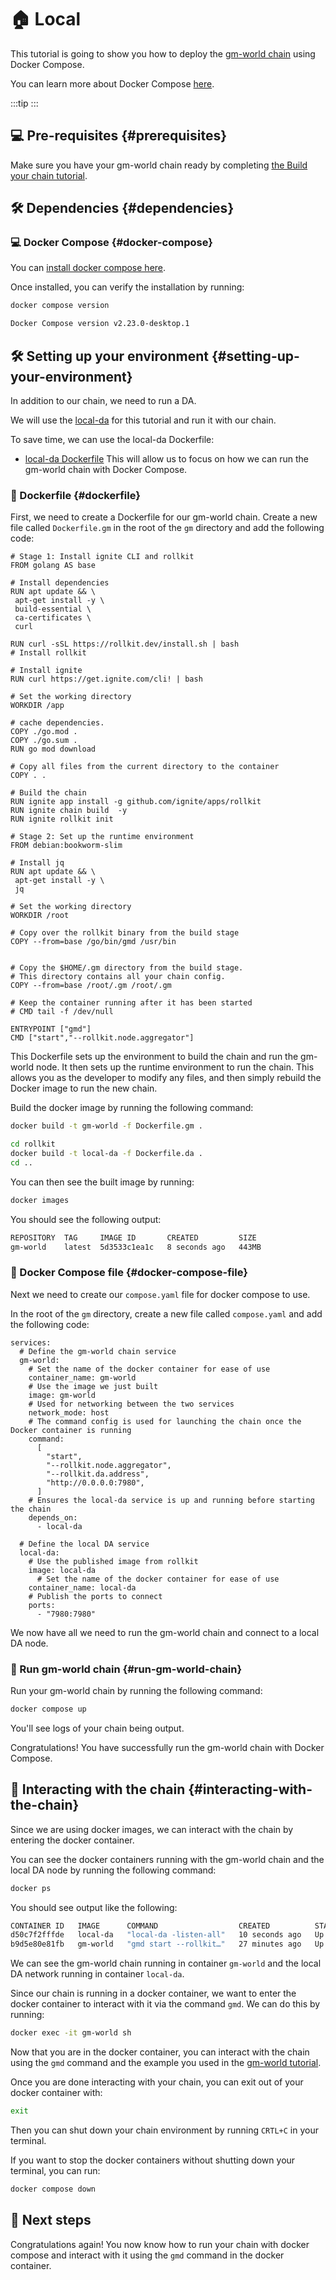# 🏠 Local

This tutorial is going to show you how to deploy the [gm-world chain](/guides/gm-world.md) using Docker Compose.

You can learn more about Docker Compose [here](https://docs.docker.com/compose/).

<!-- markdownlint-disable MD033 -->
<script setup>
import Callout from '../../.vitepress/components/callout.vue'
import constants from '../../.vitepress/constants/constants.js'
</script>

:::tip
<Callout />
:::
<!-- markdownlint-enable MD033 -->

## 💻 Pre-requisites {#prerequisites}

Make sure you have your gm-world chain ready by completing [the Build your chain tutorial](/guides/gm-world.md).

## 🛠️ Dependencies {#dependencies}

### 💻 Docker Compose {#docker-compose}

You can [install docker compose here](https://docs.docker.com/compose/install/).

Once installed, you can verify the installation by running:

```bash
docker compose version
```

```bash
Docker Compose version v2.23.0-desktop.1
```

## 🛠️ Setting up your environment {#setting-up-your-environment}

In addition to our chain, we need to run a DA.

We will use the [local-da](https://github.com/rollkit/local-da) for this tutorial and run it with our chain.

To save time, we can use the local-da Dockerfile:

* [local-da Dockerfile](https://github.com/rollkit/rollkit/blob/main/Dockerfile.da)
This will allow us to focus on how we can run the gm-world chain with Docker Compose.

### 🐳 Dockerfile {#dockerfile}

First, we need to create a Dockerfile for our gm-world chain. Create a new file called `Dockerfile.gm` in the root of the `gm` directory and add the following code:

```dockerfile-vue
# Stage 1: Install ignite CLI and rollkit
FROM golang AS base

# Install dependencies
RUN apt update && \
 apt-get install -y \
 build-essential \
 ca-certificates \
 curl

RUN curl -sSL https://rollkit.dev/install.sh | bash
# Install rollkit

# Install ignite
RUN curl https://get.ignite.com/cli! | bash

# Set the working directory
WORKDIR /app

# cache dependencies.
COPY ./go.mod .
COPY ./go.sum .
RUN go mod download

# Copy all files from the current directory to the container
COPY . .

# Build the chain
RUN ignite app install -g github.com/ignite/apps/rollkit
RUN ignite chain build  -y
RUN ignite rollkit init

# Stage 2: Set up the runtime environment
FROM debian:bookworm-slim

# Install jq
RUN apt update && \
 apt-get install -y \
 jq

# Set the working directory
WORKDIR /root

# Copy over the rollkit binary from the build stage
COPY --from=base /go/bin/gmd /usr/bin


# Copy the $HOME/.gm directory from the build stage.
# This directory contains all your chain config.
COPY --from=base /root/.gm /root/.gm

# Keep the container running after it has been started
# CMD tail -f /dev/null

ENTRYPOINT ["gmd"]
CMD ["start","--rollkit.node.aggregator"]
```

This Dockerfile sets up the environment to build the chain and run the gm-world node. It then sets up the runtime environment to run the chain. This allows you as the developer to modify any files, and then simply rebuild the Docker image to run the new chain.

Build the docker image by running the following command:

```bash
docker build -t gm-world -f Dockerfile.gm .
```

```bash
cd rollkit
docker build -t local-da -f Dockerfile.da .
cd ..
```

You can then see the built image by running:

```bash
docker images
```

You should see the following output:

```bash
REPOSITORY  TAG     IMAGE ID       CREATED         SIZE
gm-world    latest  5d3533c1ea1c   8 seconds ago   443MB
```

### 🐳 Docker Compose file {#docker-compose-file}

Next we need to create our `compose.yaml` file for docker compose to use.

In the root of the `gm` directory, create a new file called `compose.yaml` and add the following code:

```yml-vue
services:
  # Define the gm-world chain service
  gm-world:
    # Set the name of the docker container for ease of use
    container_name: gm-world
    # Use the image we just built
    image: gm-world
    # Used for networking between the two services
    network_mode: host
    # The command config is used for launching the chain once the Docker container is running
    command:
      [
        "start",
        "--rollkit.node.aggregator",
        "--rollkit.da.address",
        "http://0.0.0.0:7980",
      ]
    # Ensures the local-da service is up and running before starting the chain
    depends_on:
      - local-da

  # Define the local DA service
  local-da:
    # Use the published image from rollkit
    image: local-da
      # Set the name of the docker container for ease of use
    container_name: local-da
    # Publish the ports to connect
    ports:
      - "7980:7980"

```

We now have all we need to run the gm-world chain and connect to a local DA node.

### 🚀 Run gm-world chain {#run-gm-world-chain}

Run your gm-world chain by running the following command:

```bash
docker compose up
```

You'll see logs of your chain being output.

Congratulations! You have successfully run the gm-world chain with Docker Compose.

## 🚀 Interacting with the chain {#interacting-with-the-chain}

Since we are using docker images, we can interact with the chain by entering the docker container.

You can see the docker containers running with the gm-world chain and the local DA node by running the following command:

```bash
docker ps
```

You should see output like the following:

```bash
CONTAINER ID   IMAGE      COMMAND                  CREATED          STATUS         PORTS                    NAMES
d50c7f2fffde   local-da   "local-da -listen-all"   10 seconds ago   Up 9 seconds   0.0.0.0:7980->7980/tcp   local-da
b9d5e80e81fb   gm-world   "gmd start --rollkit…"   27 minutes ago   Up 9 seconds                            gm-world
```

We can see the gm-world chain running in container `gm-world` and the local DA network running in container `local-da`.

Since our chain is running in a docker container, we want to enter the docker container to interact with it via the command `gmd`. We can do this by running:

```bash
docker exec -it gm-world sh
```

Now that you are in the docker container, you can interact with the chain using the `gmd` command and the example you used in the [gm-world tutorial](/guides/gm-world.md).

Once you are done interacting with your chain, you can exit out of your docker container with:

```bash
exit
```

Then you can shut down your chain environment by running `CRTL+C` in your terminal.


If you want to stop the docker containers without shutting down your terminal, you can run:

```bash
docker compose down
```

## 🎉 Next steps

Congratulations again! You now know how to run your chain with docker compose and interact with it using the `gmd` command in the docker container.
